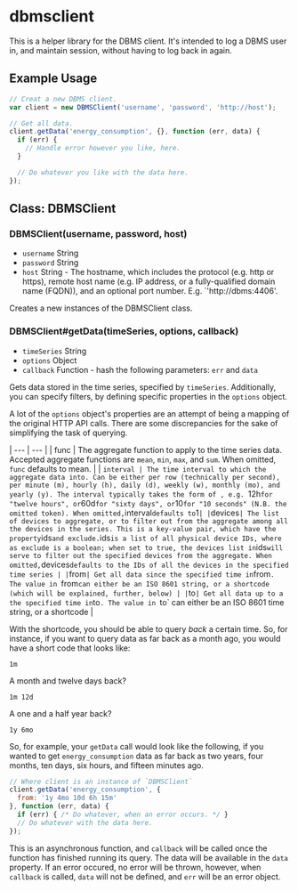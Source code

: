 # dbmsclient

This is a helper library for the DBMS client. It's intended to log a DBMS user in, and maintain session, without having to log back in again.

## Example Usage

```javascript
// Creat a new DBMS client.
var client = new DBMSClient('username', 'password', 'http://host');

// Get all data.
client.getData('energy_consumption', {}, function (err, data) {
  if (err) {
    // Handle error however you like, here.
  }

  // Do whatever you like with the data here.
});
```

## Class: DBMSClient

### DBMSClient(username, password, host)

- `username` String
- `password` String
- `host` String - The hostname, which includes the protocol (e.g. http or https), remote host name (e.g. IP address, or a fully-qualified domain name (FQDN)), and an optional port number. E.g. `'http://dbms:4406'.

Creates a new instances of the DBMSClient class.

### DBMSClient#getData(timeSeries, options, callback)

- `timeSeries` String
- `options` Object
- `callback` Function - hash the following parameters: `err` and `data`

Gets data stored in the time series, specified by `timeSeries`. Additionally, you can specify filters, by defining specific properties in the `options` object.

A lot of the `options` object's properties are an attempt of being a mapping of the original HTTP API calls. There are some discrepancies for the sake of simplifying the task of querying.

| --- | --- |
| func | The aggregate function to apply to the time series data. Accepted aggregate functions are `mean`, `min`, `max`, and `sum`. When omitted, `func` defaults to mean. |
| `interval | The time interval to which the aggregate data into. Can be either per row (technically per second), per minute (m), hourly (h), daily (d), weekly (w), monthly (mo), and yearly (y). The interval typically takes the form of `<amount><interval token>`, e.g. `12h` for "twelve hours", or `60d` for "sixty days", or `10` for "10 seconds" (N.B. the omitted token). When omitted, `interval` defaults to `1` |
| `devices` | The list of devices to aggregate, or to filter out from the aggregate among all the devices in the series. This is a key-value pair, which have the property `ids` and exclude. `ids` is a list of all physical device IDs, where as exclude is a boolean; when set to true, the devices list in `ids` will serve to filter out the specified devices from the aggregate. When omitted, `devices` defaults to the IDs of all the devices in the specified time series |
| `from` | Get all data since the specified time in `from`. The value in `from` can either be an ISO 8601 string, or a shortcode (which will be explained, further, below) |
| `to` | Get all data up to a the specified time in `to`. The value in `to` can either be an ISO 8601 time string, or a shortcode |

With the shortcode, you should be able to query *back* a certain time. So, for instance, if you want to query data as far back as a month ago, you would have a short code that looks like:

```
1m
```

A month and twelve days back?

```
1m 12d
```

A one and a half year back?

```
1y 6mo
```

So, for example, your `getData` call would look like the following, if you wanted to get `energy_consumption` data as far back as two years, four months, ten days, six hours, and fifteen minutes ago.

```javascript
// Where client is an instance of `DBMSClient`
client.getData('energy_consumption', {
  from: '1y 4mo 10d 6h 15m'
}, function (err, data) {
  if (err) { /* Do whatever, when an error occurs. */ }
  // Do whatever with the data here.
});
```

This is an asynchronous function, and `callback` will be called once the function has finished running its query. The data will be available in the `data` property. If an error occured, no error will be thrown, however, when `callback` is called, `data` will not be defined, and `err` will be an error object.